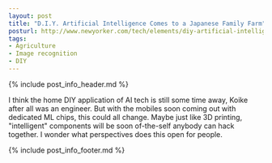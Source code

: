 ```yaml
---
layout: post
title: "D.I.Y. Artificial Intelligence Comes to a Japanese Family Farm"
posturl: http://www.newyorker.com/tech/elements/diy-artificial-intelligence-comes-to-a-japanese-family-farm?utm_source=nextdraft&utm_medium=email
tags:
- Agriculture
- Image recognition
- DIY
---
```


{% include post_info_header.md %}

I think the home DIY application of AI tech is still some time away, Koike after all was an engineer. But with the mobiles soon coming out with dedicated ML chips, this could all change. Maybe just like 3D printing, "intelligent" components will be soon of-the-self anybody can hack together. I wonder what perspectives does this open for people.

<!--more-->
{% include post_info_footer.md %}
